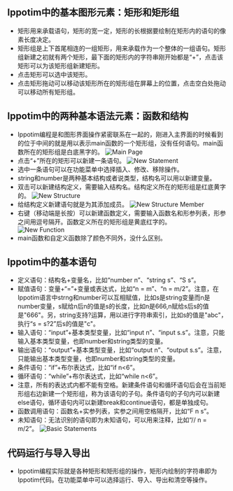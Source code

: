 ## Ippotim中的基本图形元素：矩形和矩形组
* 矩形用来承载语句，矩形的宽一定，矩形的长根据要绘制在矩形内的语句的像素长度决定。
* 矩形组是上下首尾相连的一组矩形，用来承载作为一个整体的一组语句。矩形组新建之初就有两个矩形，最下面的矩形内的字符串刚开始都是“+”，点击该矩形可以为该矩形组新建矩形。
* 点击矩形可以选中该矩形。
* 点击矩形拖动可以移动该矩形所在的矩形组在屏幕上的位置，点击空白处拖动可以移动所有矩形组。
## Ippotim中的两种基本语法元素：函数和结构
* Ippotim编程是和图形界面操作紧密联系在一起的，刚进入主界面的时候看到的位于中间的就是用以表示main函数的一个矩形组，没有任何语句。main函数所在的矩形组是白底黑字的。
![Main Page](Main&#32;Page.png)
* 点击“+”所在的矩形可以新建一条语句。
![New Statement](New&#32;Statement.png)
* 选中一条语句可以在功能菜单中选择插入、修改、移除操作。
* string和number是两种基本结构或者说类型，结构名可以用以新建变量。
* 双击可以新建结构定义，需要输入结构名。结构定义所在的矩形组是红底黄字的。
![New Structure](New&#32;Structure.png)
* 给结构定义新建语句就是为其添加成员。
![New Structure Member](New&#32;Structure&#32;Member.png)
* 右键（移动端是长按）可以新建函数定义，需要输入函数名和形参列表，形参之间用逗号隔开。函数定义所在的矩形组是黄底红字的。<br/>
![New Function](New&#32;Function.png)
* main函数和自定义函数除了颜色不同外，没什么区别。
## Ippotim中的基本语句
* 定义语句：结构名+变量名，比如“number n”、“string s”、“S s”。
* 赋值语句：变量+“=”+变量或表达式，比如“n = m”、“n = m/2”。注意，在Ippotim语言中strng和number可以互相赋值，比如s是string变量而n是number变量，s赋给n后n的值是s的长度，比如n是666,n赋给s后s的值是"666"。另，string支持?运算，用以进行字符串索引，比如s的值是"abc"，执行“s = s?2”后s的值是"c"。
* 输入语句：“input”+基本类型变量，比如“input n”、“input s.s”。注意，只能输入基本类型变量，也即number和string类型的变量。
* 输出语句：“output”+基本类型变量，比如“output n”、“output s.s”。注意，只能输出基本类型变量，也即number和string类型的变量。
* 条件语句：“if”+布尔表达式，比如“if n<6”。
* 循环语句：“while”+布尔表达式，比如“while n<6”。
* 注意，所有的表达式内都不能有空格。新建条件语句和循环语句后会在当前矩形组右边新建一个矩形组，称为该语句的子句。条件语句的子句内可以新建else语句，循环语句内可以新建break和continue语句，都是单独成句。
* 函数调用语句：函数名+实参列表，实参之间用空格隔开，比如“F n s”。
* 未知语句：无法识别的语句即为未知语句，可以用来注释，比如“// n = m/2”。
![Basic Statements](Basic&#32;Statements.png)
## 代码运行与导入导出
* Ippotim编程实际就是各种矩形和矩形组的操作，矩形内绘制的字符串即为Ippotim代码。在功能菜单中可以选择运行、导入、导出和清空等操作。
